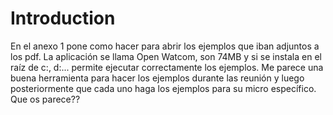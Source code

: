 # Introduction #

En el anexo 1 pone como hacer para abrir los ejemplos que iban adjuntos a los pdf. La aplicación se llama Open Watcom, son 74MB y si se instala en el raíz de c:, d:... permite ejecutar correctamente los ejemplos.
Me parece una buena herramienta para hacer los ejemplos durante las reunión y luego posteriormente que cada uno haga los ejemplos para su micro específico.
Que os parece??